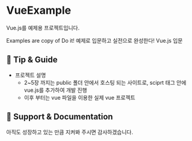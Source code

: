 
# VueExample
Vue.js를 예제용 프로젝트입니다.

Examples are copy of Do it! 예제로 입문하고 실전으로 완성한다! Vue.js 입문

## 🔧 Tip & Guide

* 프로젝트 설명
	* 2~5장 까지는 public 폴더 안에서 호스팅 되는 사이트로, sciprt 태그 안에 vue.js를 추가하여 개발 진행
	* 이후 부터는 vue 파일을 이용한 실제 vue 프로젝트

## 💬 Support & Documentation

아직도 성장하고 있는 만큼 지켜봐 주시면 감사하겠습니다.